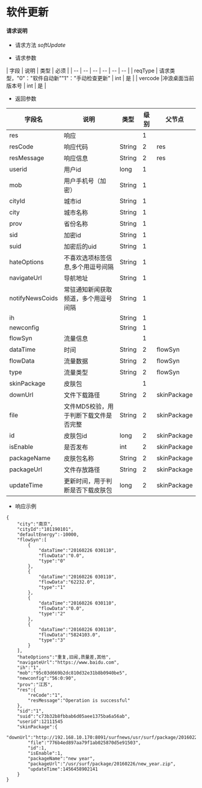 # 软件更新

#### **请求说明**

* 请求方法 *softUpdate*

* 请求参数

| 字段 | 说明 | 类型 | 必须 |
| -- | -- | -- | -- | -- | -- |
| reqType | 请求类型，"0"："软件自动新""1"："手动检查更新" | int | 是 |
| vercode |冲浪桌面当前版本号 | int | 是 |

* 返回参数
 
| 字段名 | 说明 | 类型 | 级别 | 父节点 |
| -- | -- | -- | -- | -- |
| res | 响应 |  | 1 |  |
| resCode | 响应代码 | String | 2 | res |
| resMessage | 响应信息 | String | 2 | res |
| userid | 用户id | long | 1 |  |
| mob | 用户手机号（加密） | String | 1 |  |
| cityId | 城市id | String | 1 |  |
| city | 城市名称 | String | 1 |  |
| prov | 省份名称 | String | 1 |  |
| sid | 加密id | String | 1 |  |
| suid | 加密后的uid | String | 1 |  |
| hateOptions | 不喜欢选项标签信息,多个用逗号间隔 | String | 1 |  |
| navigateUrl | 导航地址 | String | 1 |  |
| notifyNewsCoids | 常驻通知新闻获取频道，多个用逗号间隔 | String | 1 |  |
| ih |  | String | 1 |  |
| newconfig |  | String | 1 |  |
| flowSyn | 流量信息 |  | 1 |  |
| dataTime | 时间 | String | 2 | flowSyn |
| flowData | 流量数据 | String | 2 | flowSyn |
| type | 流量类型 | String | 2 | flowSyn |
| skinPackage | 皮肤包 |  | 1 |  |
| downUrl | 文件下载路径 | String | 2 | skinPackage |
| file | 文件MD5校验，用于判断下载文件是否完整 | String | 2 | skinPackage |
| id | 皮肤包id | long | 2 | skinPackage |
| isEnable | 是否发布 | int | 2 | skinPackage |
| packageName | 皮肤包名称 | String | 2 | skinPackage |
| packageUrl | 文件存放路径 | String | 2 | skinPackage |
| updateTime | 更新时间，用于判断是否下载皮肤包 | long | 2 | skinPackage |

* 响应示例

```
{
    "city":"南京",
    "cityId":"101190101",
    "defaultEnergy":-10000,
    "flowSyn":[
        {
            "dataTime":"20160226 030110",
            "flowData":"0.0",
            "type":"0"
        },
        {
            "dataTime":"20160226 030110",
            "flowData":"62232.0",
            "type":"1"
        },
        {
            "dataTime":"20160226 030110",
            "flowData":"0.0",
            "type":"2"
        },
        {
            "dataTime":"20160226 030110",
            "flowData":"5824103.0",
            "type":"3"
        }
    ],
    "hateOptions":"重复,旧闻,质量差,其他",
    "navigateUrl":"https://www.baidu.com",
    "ih":"1",
    "mob":"95c03d669b2dc810d32e31b8b0940be5",
    "newconfig":"56:0:90",
    "prov":"江苏",
    "res":{
        "reCode":"1",
        "resMessage":"Operation is successful"
    },
    "sid":"1",
    "suid":"c73b32b8fbbab6d05aee1375ba6a56ab",
    "userid":12111545
    "skinPackage":{
        "downUrl":"http://192.168.10.170:8091/surfnews/usr/surf/package/20160226/new_year.zip",
        "file":"776b4ed897aa79f1ab025870d5e91503",
        "id":1,
        "isEnable":1,
        "packageName":"new year",
        "packageUrl":"/usr/surf/package/20160226/new_year.zip",
        "updateTime":1456458902141
    }
}
```